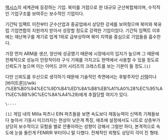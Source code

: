 [액시스](%EC%95%A1%EC%8B%9C%EC%8A%A4.md)의 세계관에 등장하는 기업. 북미를 거점으로 한 대규모
군산복합체이며, 수직적인 기업구조를 보여주는 보수적인 기업이다.

기간틱 임팩트 이전부터 군수산업과 중공업에서 상당한 강세를 보여줬으며 북미와 북유럽 기업연합의 지원까지 받아서 성장할 정도로 강력한
기업이었다. 기간틱 임팩트 이후에는 재난복구를 계기로 업계 1위로 급부상하며 북미 지역을 중심으로 기업들을 흡수한다.  

가장 먼저 ARM을 생산, 양산에 성공했기 때문에 시장에서의 입지가 높으며 그 때문에 전체적으로 성능이 안정적이라 구식 기체를 가지고도
현역에서 사용할 수 있을 정도로 신뢰도가 높으며 이는 아머드 코어 시리즈의 크레스트를 보는 기분이 들 정도.`[1]`

다만 신뢰도를 우선으로 생각하기 때문에 기술적인 측면에서는 후발주자인
[신텍](%EC%8B%A0%ED%85%8D%28%EC%95%A1%EC%8B%9C%EC%8A%A4%29.md)이나 [바이트론](/wiki
/%EB%B0%94%EC%9D%B4%ED%8A%B8%EB%A1%A0%28%EC%95%A1%EC%8B%9C%EC%8A%A4%29)에게 추월당할
여지가 있다.

`\----`

`[1]` 게임 내의 Milla 파츠나 EIN 파츠들을 보면 속도보다 제동능력이 신텍측 기체들보다 높아서 기동시 미끄러지는 현상이 낮은게
특징, 애초에 설정에서도 니트로 상층부가 상당히 보수적이고 모험을 별로 안좋아하는 성향이 강해서 그럴만 하다, 본격적으로 속도에 눈을 돌린게
FENRIR 부터이니 말 다했다. 전체적인 외형도 상당히 각이 진 형태.


